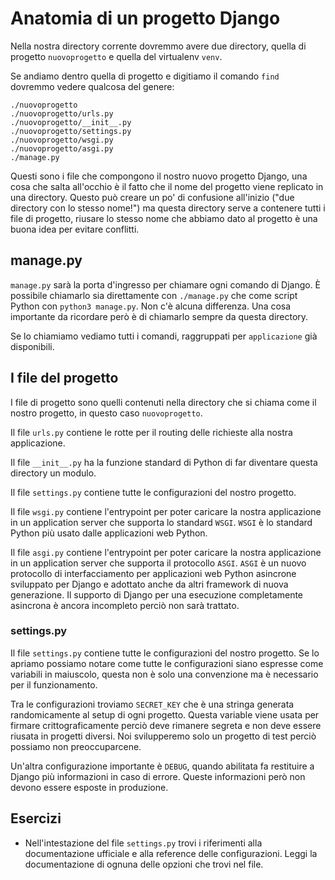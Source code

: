 # Anatomia di un progetto Django

Nella nostra directory corrente dovremmo avere due directory, quella di progetto `nuovoprogetto` e
quella del virtualenv `venv`.

Se andiamo dentro quella di progetto e digitiamo il comando `find` dovremmo vedere qualcosa del genere:

```shell
./nuovoprogetto
./nuovoprogetto/urls.py
./nuovoprogetto/__init__.py
./nuovoprogetto/settings.py
./nuovoprogetto/wsgi.py
./nuovoprogetto/asgi.py
./manage.py
```

Questi sono i file che compongono il nostro nuovo progetto Django, una cosa che salta all'occhio è
il fatto che il nome del progetto viene replicato in una directory. Questo può creare un po' di
confusione all'inizio ("due directory con lo stesso nome!") ma questa directory serve a contenere
tutti i file di progetto, riusare lo stesso nome che abbiamo dato al progetto è una buona idea
per evitare conflitti.

## manage.py

`manage.py` sarà la porta d'ingresso per chiamare ogni comando di Django. È  possibile chiamarlo sia
 direttamente con `./manage.py` che come script Python con `python3 manage.py`. Non c'è alcuna
 differenza. Una cosa importante da ricordare però è di chiamarlo sempre da questa directory.

Se lo chiamiamo vediamo tutti i comandi, raggruppati per `applicazione` già disponibili.

## I file del progetto

I file di progetto sono quelli contenuti nella directory che si chiama come il nostro progetto, in
questo caso `nuovoprogetto`.

Il file `urls.py` contiene le rotte per il routing delle richieste alla nostra applicazione.

Il file `__init__.py` ha la funzione standard di Python di far diventare questa directory un modulo.

Il file `settings.py` contiene tutte le configurazioni del nostro progetto.

Il file `wsgi.py` contiene l'entrypoint per poter caricare la nostra applicazione in un application
server che supporta lo standard `WSGI`. `WSGI` è lo standard Python più usato dalle applicazioni
web Python.

Il file `asgi.py` contiene l'entrypoint per poter caricare la nostra applicazione in un application
server che supporta il protocollo `ASGI`. `ASGI` è un nuovo protocollo di interfacciamento per
applicazioni web Python asincrone sviluppato per Django e adottato anche da altri framework di
nuova generazione. Il supporto di Django per una esecuzione completamente asincrona è ancora incompleto
perciò non sarà trattato.

### settings.py

Il file `settings.py` contiene tutte le configurazioni del nostro progetto. Se lo apriamo possiamo notare
come tutte le configurazioni siano espresse come variabili in maiuscolo, questa non è solo una
convenzione ma è necessario per il funzionamento.

Tra le configurazioni troviamo `SECRET_KEY` che è una stringa generata randomicamente al setup di
ogni progetto. Questa variable viene usata per firmare crittograficamente perciò deve rimanere segreta e
non deve essere riusata in progetti diversi. Noi svilupperemo solo un progetto di test perciò possiamo
non preoccuparcene.

Un'altra configurazione importante è `DEBUG`, quando abilitata fa restituire a Django più informazioni
in caso di errore. Queste informazioni però non devono essere esposte in produzione.

## Esercizi

- Nell'intestazione del file `settings.py` trovi i riferimenti alla documentazione ufficiale e alla
reference delle configurazioni. Leggi la documentazione di ognuna delle opzioni che trovi nel file.
